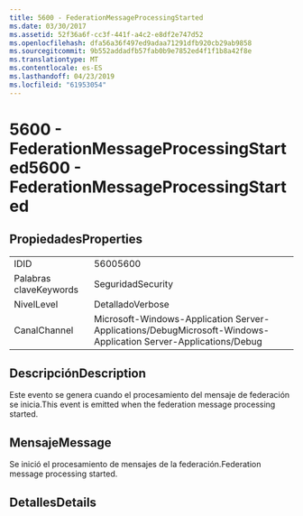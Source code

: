 ```yaml
---
title: 5600 - FederationMessageProcessingStarted
ms.date: 03/30/2017
ms.assetid: 52f36a6f-cc3f-441f-a4c2-e8df2e747d52
ms.openlocfilehash: dfa56a36f497ed9adaa71291dfb920cb29ab9858
ms.sourcegitcommit: 9b552addadfb57fab0b9e7852ed4f1f1b8a42f8e
ms.translationtype: MT
ms.contentlocale: es-ES
ms.lasthandoff: 04/23/2019
ms.locfileid: "61953054"
---
```

# <a name="5600---federationmessageprocessingstarted"></a><span data-ttu-id="84eba-102">5600 - FederationMessageProcessingStarted</span><span class="sxs-lookup"><span data-stu-id="84eba-102">5600 - FederationMessageProcessingStarted</span></span>
## <a name="properties"></a><span data-ttu-id="84eba-103">Propiedades</span><span class="sxs-lookup"><span data-stu-id="84eba-103">Properties</span></span>  
  
|||  
|-|-|  
|<span data-ttu-id="84eba-104">ID</span><span class="sxs-lookup"><span data-stu-id="84eba-104">ID</span></span>|<span data-ttu-id="84eba-105">5600</span><span class="sxs-lookup"><span data-stu-id="84eba-105">5600</span></span>|  
|<span data-ttu-id="84eba-106">Palabras clave</span><span class="sxs-lookup"><span data-stu-id="84eba-106">Keywords</span></span>|<span data-ttu-id="84eba-107">Seguridad</span><span class="sxs-lookup"><span data-stu-id="84eba-107">Security</span></span>|  
|<span data-ttu-id="84eba-108">Nivel</span><span class="sxs-lookup"><span data-stu-id="84eba-108">Level</span></span>|<span data-ttu-id="84eba-109">Detallado</span><span class="sxs-lookup"><span data-stu-id="84eba-109">Verbose</span></span>|  
|<span data-ttu-id="84eba-110">Canal</span><span class="sxs-lookup"><span data-stu-id="84eba-110">Channel</span></span>|<span data-ttu-id="84eba-111">Microsoft-Windows-Application Server-Applications/Debug</span><span class="sxs-lookup"><span data-stu-id="84eba-111">Microsoft-Windows-Application Server-Applications/Debug</span></span>|  
  
## <a name="description"></a><span data-ttu-id="84eba-112">Descripción</span><span class="sxs-lookup"><span data-stu-id="84eba-112">Description</span></span>  
 <span data-ttu-id="84eba-113">Este evento se genera cuando el procesamiento del mensaje de federación se inicia.</span><span class="sxs-lookup"><span data-stu-id="84eba-113">This event is emitted when the federation message processing started.</span></span>  
  
## <a name="message"></a><span data-ttu-id="84eba-114">Mensaje</span><span class="sxs-lookup"><span data-stu-id="84eba-114">Message</span></span>  
 <span data-ttu-id="84eba-115">Se inició el procesamiento de mensajes de la federación.</span><span class="sxs-lookup"><span data-stu-id="84eba-115">Federation message processing started.</span></span>  
  
## <a name="details"></a><span data-ttu-id="84eba-116">Detalles</span><span class="sxs-lookup"><span data-stu-id="84eba-116">Details</span></span>
